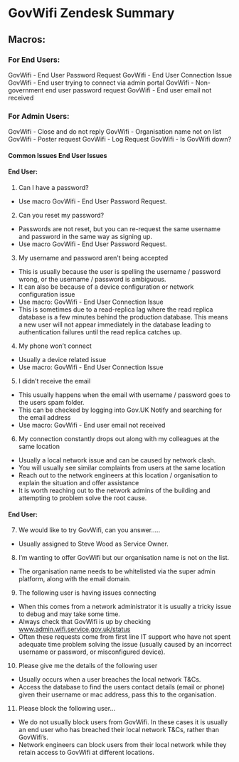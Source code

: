 # GovWifi Zendesk Summary

## Macros:

### For End Users:
GovWifi - End User Password Request
GovWifi - End User Connection Issue
GovWifi - End user trying to connect via admin portal
GovWifi - Non-government end user password request
GovWifi - End user email not received

### For Admin Users:
GovWifi - Close and do not reply
GovWifi - Organisation name not on list
GovWifi - Poster request
GovWifi - Log Request
GovWifi - Is GovWifi down?


#### Common Issues End User Issues

#### End User:

1. Can I have a password?
  - Use macro GovWifi - End User Password Request.
2. Can you reset my password?
  - Passwords are not reset, but you can re-request the same username and password in the same way as signing up.
  - Use macro GovWifi - End User Password Request.
3. My username and password aren’t being accepted
  - This is usually because the user is spelling the username / password wrong, or the username / password is ambiguous.
  - It can also be because of a device configuration or network configuration issue
  - Use macro: GovWifi - End User Connection Issue
  - This is sometimes due to a read-replica lag where the read replica database is a few minutes behind the production database. This means a new user will not appear immediately in the database leading to authentication failures until the read replica catches up.
4. My phone won’t connect
  - Usually a device related issue
  - Use macro: GovWifi - End User Connection Issue
5. I didn’t receive the email
  - This usually happens when the email with username / password goes to the users spam folder.
  - This can be checked by logging into Gov.UK Notify and searching for the email address
  - Use macro: GovWifi - End user email not received
6. My connection constantly drops out along with my colleagues at the same location
  - Usually a local network issue and can be caused by network clash.
  - You will usually see similar complaints from users at the same location
  - Reach out to the network engineers at this location / organisation to explain the situation and offer assistance
  - It is worth reaching out to the network admins of the building and attempting to problem solve the root cause.

#### End User:
7. We would like to try GovWifi, can you answer…..
  - Usually assigned to Steve Wood as Service Owner.
8. I’m wanting to offer GovWifi but our organisation name is not on the list.
  - The organisation name needs to be whitelisted via the super admin platform, along with the email domain.
9. The following user is having issues connecting
  - When this comes from a network administrator it is usually a tricky issue to debug and may take some time.
  - Always check that GovWifi is up by checking www.admin.wifi.service.gov.uk/status
  - Often these requests come from first line IT support who have not spent adequate time problem solving the issue (usually caused by an incorrect username or password, or misconfigured device).
10. Please give me the details of the following user
  - Usually occurs when a user breaches the local network T&Cs.
  - Access the database to find the users contact details (email or phone) given their username or mac address, pass this to the organisation.
11. Please block the following user…
  - We do not usually block users from GovWifi. In these cases it is usually an end user who has breached their local network T&Cs, rather than GovWifi’s.
  - Network engineers can block users from their local network while they retain access to GovWifi at different locations.



